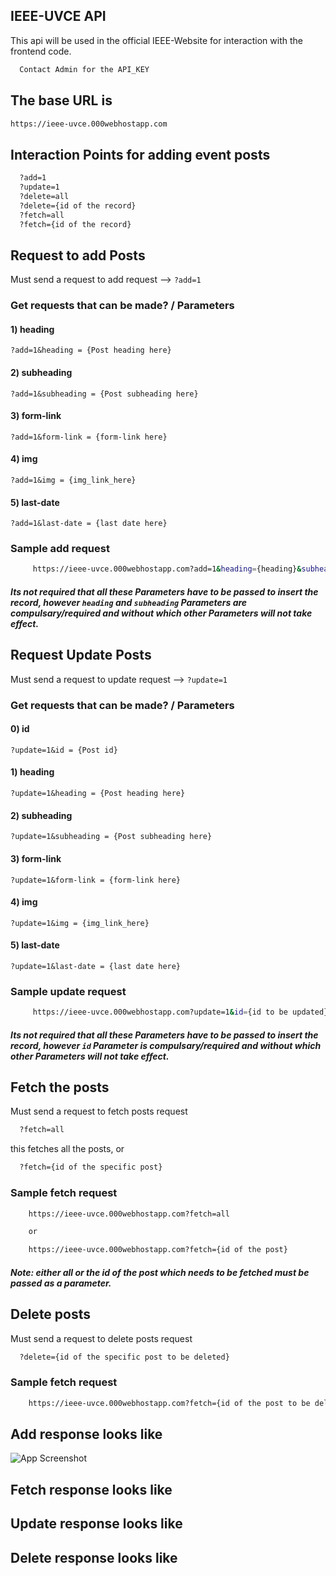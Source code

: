 ## IEEE-UVCE API

This api will be used in the official IEEE-Website for interaction with the frontend code.

```bash
  Contact Admin for the API_KEY
```

## The base URL is

```bash
https://ieee-uvce.000webhostapp.com
```

## Interaction Points for adding event posts

```bash
  ?add=1
  ?update=1
  ?delete=all
  ?delete={id of the record}
  ?fetch=all
  ?fetch={id of the record}
```

## Request to add Posts

Must send a request to add request --> `?add=1`

### Get requests that can be made? / Parameters

#### 1) heading

    ?add=1&heading = {Post heading here}

#### 2) subheading

    ?add=1&subheading = {Post subheading here}

#### 3) form-link

    ?add=1&form-link = {form-link here}

#### 4) img

    ?add=1&img = {img_link_here}

#### 5) last-date

    ?add=1&last-date = {last date here}

### Sample add request

```bash
     https://ieee-uvce.000webhostapp.com?add=1&heading={heading}&subheading={subheading}&form-link={form-link}&last-date={last-date}&img={img_url_here}
```

##### Its not required that all these Parameters have to be passed to insert the record, however `heading` and `subheading` Parameters are compulsary/required and without which other Parameters will not take effect.

## Request Update Posts

Must send a request to update request --> `?update=1`

### Get requests that can be made? / Parameters

#### 0) id

    ?update=1&id = {Post id}

#### 1) heading

    ?update=1&heading = {Post heading here}

#### 2) subheading

    ?update=1&subheading = {Post subheading here}

#### 3) form-link

    ?update=1&form-link = {form-link here}

#### 4) img

    ?update=1&img = {img_link_here}

#### 5) last-date

    ?update=1&last-date = {last date here}

### Sample update request

```bash
     https://ieee-uvce.000webhostapp.com?update=1&id={id to be updated}&heading={heading to be updated}&subheading={heading to be updated}&form-link={form link to be updated}&last-date={last date to be updated}&img={image url to be updated}
```

##### Its not required that all these Parameters have to be passed to insert the record, however `id` Parameter is compulsary/required and without which other Parameters will not take effect.

## Fetch the posts

Must send a request to fetch posts request

```bash
  ?fetch=all
```

this fetches all the posts, or

```bash
  ?fetch={id of the specific post}
```

### Sample fetch request

```bash
    https://ieee-uvce.000webhostapp.com?fetch=all

    or

    https://ieee-uvce.000webhostapp.com?fetch={id of the post}
```

##### Note: either all or the id of the post which needs to be fetched must be passed as a parameter.

## Delete posts

Must send a request to delete posts request

```bash
  ?delete={id of the specific post to be deleted}
```

### Sample fetch request

```bash
    https://ieee-uvce.000webhostapp.com?fetch={id of the post to be deleted}
```

## Add response looks like

![App Screenshot](https://via.placeholder.com/468x300?text=App+Screenshot+Here)

## Fetch response looks like

## Update response looks like

## Delete response looks like
